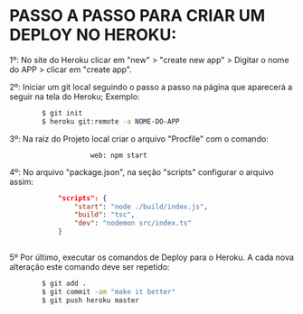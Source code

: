 # PASSO A PASSO PARA CRIAR UM DEPLOY NO HEROKU: 

 1º: No site do Heroku clicar em "new" > "create new app" > Digitar o nome do APP > clicar em "create app".

 2º: Iniciar um git local seguindo o passo a passo na página que aparecerá a seguir na tela do Heroku;
Exemplo:
```bash
        $ git init
        $ heroku git:remote -a NOME-DO-APP
```

 3º: Na raiz do Projeto local criar o arquivo "Procfile" com o comando:
                        
                        web: npm start

 4º: No arquivo "package.json", na seção "scripts" configurar o arquivo assim:

```json
            "scripts": {
                "start": "node ./build/index.js",
                "build": "tsc",
                "dev": "nodemon src/index.ts"
            }
            
```
 5º Por último, executar os comandos de Deploy para o Heroku. A cada nova alteração este comando deve ser repetido:

```bash
        $ git add .
        $ git commit -am "make it better"
        $ git push heroku master
```